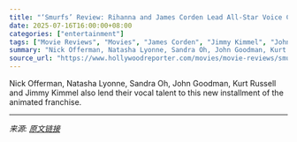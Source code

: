 ```yaml
---
title: "‘Smurfs’ Review: Rihanna and James Corden Lead All-Star Voice Cast in a Reboot That Chooses Chaos Over Charm"
date: 2025-07-16T16:00:00+08:00
categories: ["entertainment"]
tags: ["Movie Reviews", "Movies", "James Corden", "Jimmy Kimmel", "John Goodman", "Kurt Russell", "Natasha Lyonne", "Nick Offerman", "Rihana", "Rihanna", "Sandra Oh"]
summary: "Nick Offerman, Natasha Lyonne, Sandra Oh, John Goodman, Kurt Russell and Jimmy Kimmel also lend their vocal talent to this new installment of the animated franchise."
source_url: "https://www.hollywoodreporter.com/movies/movie-reviews/smurfs-review-rihanna-james-corden-natasha-lyonne-1236315432/"
---
```


Nick Offerman, Natasha Lyonne, Sandra Oh, John Goodman, Kurt Russell and Jimmy Kimmel also lend their vocal talent to this new installment of the animated franchise.

---

*来源: [原文链接](https://www.hollywoodreporter.com/movies/movie-reviews/smurfs-review-rihanna-james-corden-natasha-lyonne-1236315432/)*
